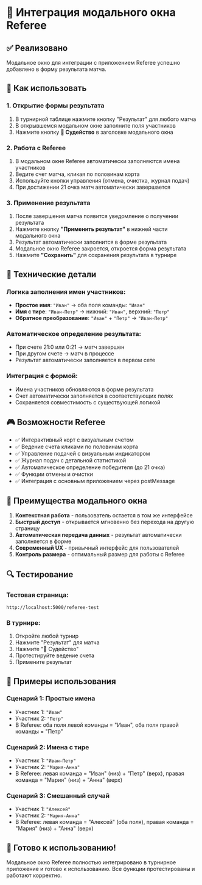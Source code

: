 # 🏸 Интеграция модального окна Referee

## ✅ Реализовано

Модальное окно для интеграции с приложением Referee успешно добавлено в форму результата матча.

## 🎯 Как использовать

### 1. Открытие формы результата
1. В турнирной таблице нажмите кнопку "Результат" для любого матча
2. В открывшемся модальном окне заполните поля участников
3. Нажмите кнопку **🏸 Судейство** в заголовке модального окна

### 2. Работа с Referee
1. В модальном окне Referee автоматически заполняются имена участников
2. Ведите счет матча, кликая по половинам корта
3. Используйте кнопки управления (отмена, очистка, журнал подач)
4. При достижении 21 очка матч автоматически завершается

### 3. Применение результата
1. После завершения матча появится уведомление о получении результата
2. Нажмите кнопку **"Применить результат"** в нижней части модального окна
3. Результат автоматически заполнится в форме результата
4. Модальное окно Referee закроется, откроется форма результата
5. Нажмите **"Сохранить"** для сохранения результата в турнире

## 🔧 Технические детали

### Логика заполнения имен участников:
- **Простое имя**: `"Иван"` → оба поля команды: `"Иван"`
- **Имя с тире**: `"Иван-Петр"` → нижний: `"Иван"`, верхний: `"Петр"`
- **Обратное преобразование**: `"Иван"` + `"Петр"` → `"Иван-Петр"`

### Автоматическое определение результата:
- При счете 21:0 или 0:21 → матч завершен
- При другом счете → матч в процессе
- Результат автоматически заполняется в первом сете

### Интеграция с формой:
- Имена участников обновляются в форме результата
- Счет автоматически заполняется в соответствующих полях
- Сохраняется совместимость с существующей логикой

## 🎮 Возможности Referee

- ✅ Интерактивный корт с визуальным счетом
- ✅ Ведение счета кликами по половинам корта
- ✅ Управление подачей с визуальным индикатором
- ✅ Журнал подач с детальной статистикой
- ✅ Автоматическое определение победителя (до 21 очка)
- ✅ Функции отмены и очистки
- ✅ Интеграция с основным приложением через postMessage

## 🚀 Преимущества модального окна

1. **Контекстная работа** - пользователь остается в том же интерфейсе
2. **Быстрый доступ** - открывается мгновенно без перехода на другую страницу
3. **Автоматическая передача данных** - результат автоматически заполняется в форме
4. **Современный UX** - привычный интерфейс для пользователей
5. **Контроль размера** - оптимальный размер для работы с Referee

## 🔍 Тестирование

### Тестовая страница:
```
http://localhost:5000/referee-test
```

### В турнире:
1. Откройте любой турнир
2. Нажмите "Результат" для матча
3. Нажмите "🏸 Судейство"
4. Протестируйте ведение счета
5. Примените результат

## 📝 Примеры использования

### Сценарий 1: Простые имена
- Участник 1: `"Иван"`
- Участник 2: `"Петр"`
- В Referee: оба поля левой команды = "Иван", оба поля правой команды = "Петр"

### Сценарий 2: Имена с тире
- Участник 1: `"Иван-Петр"`
- Участник 2: `"Мария-Анна"`
- В Referee: левая команда = "Иван" (низ) + "Петр" (верх), правая команда = "Мария" (низ) + "Анна" (верх)

### Сценарий 3: Смешанный случай
- Участник 1: `"Алексей"`
- Участник 2: `"Мария-Анна"`
- В Referee: левая команда = "Алексей" (оба поля), правая команда = "Мария" (низ) + "Анна" (верх)

## 🎉 Готово к использованию!

Модальное окно Referee полностью интегрировано в турнирное приложение и готово к использованию. Все функции протестированы и работают корректно.


